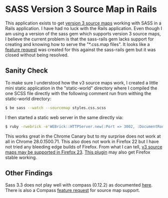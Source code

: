 # SASS Version 3 Source Map in Rails

This application exists to get [version 3 source maps](https://docs.google.com/document/d/1U1RGAehQwRypUTovF1KRlpiOFze0b-_2gc6fAH0KY0k/edit#heading=h.75yo6yoyk7x5) working with SASS in a Rails application.  I have had no luck with the Rails application.  Even though I am using a version of the sass gem which supports version 3 source maps, I believe the current problem is that the sass-rails gem lacks support for creating and knowing how to serve the "*.css.map files".  It looks like a [feature request](https://github.com/rails/sass-rails/issues/130) was created for this against the sass-rails gem but it was closed without being resolved.

## Sanity Check

To make sure I understood how the v3 source maps work, I created a little mini static application in the "static-world" directory where I compiled the one SCSS file directly with the following comment run from withing the static-world directory:

```bash
$ be sass --watch --sourcemap styles.css.scss
```

I then started a static web server in the same directly via:

```bash
$ ruby -rwebrick -e'WEBrick::HTTPServer.new(:Port => 3002, :DocumentRoot => Dir.pwd).start'
```

This works great in the Chrome Canary but to my surprise does not work at all in Chrome 28.0.1500.71.  This also does not work in Firefox 22 but I have not tried any bleeding edge builds of Firefox.  From what I can tell, [v3 source maps may be supported in Firefox 23](https://wiki.mozilla.org/DevTools/Features/SourceMap).  [This plugin](https://addons.mozilla.org/en-US/firefox/addon/firesass-for-firebug/) may also get Firefox stable working.

## Other Findings

Sass 3.3 does not play well with compass (0.12.2) as documented [here](https://github.com/chriseppstein/compass/issues/1339).  There is also a Compass [feature request](https://github.com/chriseppstein/compass/issues/1108) for source map support.
